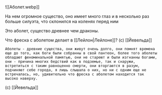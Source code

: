 ![[Аболет.webp]]

На нем огромное существо, оно имеет много глаз и в несколько раз больше силуэта, что склонился на коленях перед ним

Это аболет, существо древнее чем драконы.

Что фреска с аболетом делает в [[Лейлон|Лейлоне]]? (с) [[Йевельда]]

```
Аболеты - древние существа, они живут очень долго, они помнят времена еще до того, как боги были собранны в свой пантеон, более того аболеты обладают феноминальной памятью, они не стареют и были изгнанны богами, они - причина многих бедствий как в подземье, так и снаружи, встретиться с таким равноценно смерти, они вторгаются в разум, подчиняют себе города, я лишь слышала о них, но ни с одним еще не встречалась, но, удивительно что фреска с аболетом находится так высоко наверху.
```

(с) [[Йевельда]]
